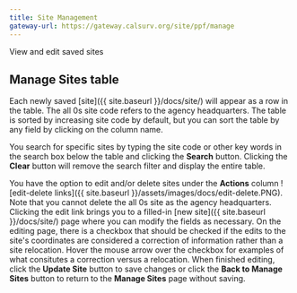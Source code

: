 ```yaml
---
title: Site Management
gateway-url: https://gateway.calsurv.org/site/ppf/manage
---
```

View and edit saved sites

## Manage Sites table
Each newly saved [site]({{ site.baseurl }}/docs/site/) will appear as a row in the table. The all 0s site code refers to the agency headquarters. The table is sorted by increasing site code by default, but you can sort the table by any field by clicking on the column name.

You search for specific sites by typing the site code or other key words in the search box below the table and clicking the **Search** button. Clicking the **Clear** button will remove the search filter and display the entire table.

You have the option to edit and/or delete sites under the **Actions** column ![edit-delete links]({{ site.baseurl }}/assets/images/docs/edit-delete.PNG). Note that you cannot delete the all 0s site as the agency headquarters. Clicking the edit link brings you to a filled-in [new site]({{ site.baseurl }}/docs/site/) page where you can modify the fields as necessary. On the editing page, there is a checkbox that should be checked if the edits to the site's coordinates are considered a correction of information rather than a site relocation. Hover the mouse arrow over the checkbox for examples of what consitutes a correction versus a relocation. When finished editing, click the **Update Site** button to save changes or click the **Back to Manage Sites** button to return to the **Manage Sites** page without saving.
